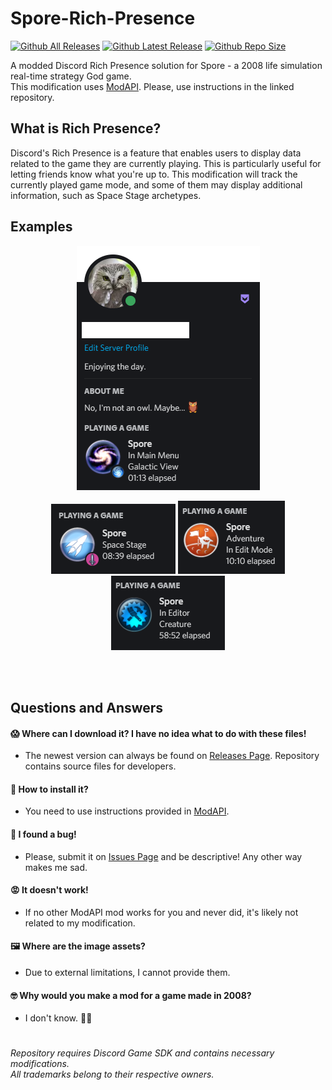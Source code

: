 # Spore-Rich-Presence
[![Github All Releases](https://img.shields.io/github/downloads/plencka/Spore-Rich-Presence/total.svg)]()
[![Github Latest Release](https://img.shields.io/github/v/release/plencka/Spore-Rich-Presence)]()
[![Github Repo Size](https://img.shields.io/github/repo-size/plencka/Spore-Rich-Presence)]()

A modded Discord Rich Presence solution for Spore - a 2008 life simulation real-time strategy God game. <br>
This modification uses [ModAPI](https://github.com/emd4600/Spore-ModAPI). Please, use instructions in the linked repository.

## What is Rich Presence?
Discord's Rich Presence is a feature that enables users to display data related to the game they are currently playing. 
This is particularly useful for letting friends know what you're up to.
This modification will track the currently played game mode, and some of them may display additional information, such as Space Stage archetypes.


## Examples
<p align="center">
  <img src="/.github/images/ExampleProfile.PNG?raw=true" />
</p>
<p align="center">
  <img src="/.github/images/StageExample.PNG?raw=true" /> <img src="/.github/images/AdventureExample.PNG?raw=true" /> <img src="/.github/images/EditorExample.PNG?raw=true" />
</p>

<br><br>
## Questions and Answers
#### :scream: Where can I download it? I have no idea what to do with these files!
* The newest version can always be found on [Releases Page](/../../releases/latest). Repository contains source files for developers.

#### :floppy_disk: How to install it?
* You need to use instructions provided in [ModAPI](https://github.com/emd4600/Spore-ModAPI).

#### :bug: I found a bug!
* Please, submit it on [Issues Page](/../../issues) and be descriptive! Any other way makes me sad.

#### :rage: It doesn't work!
* If no other ModAPI mod works for you and never did, it's likely not related to my modification.

#### :framed_picture: Where are the image assets?
* Due to external limitations, I cannot provide them.

#### :nerd_face: Why would you make a mod for a game made in 2008?
* I don't know. :man_shrugging:

#
*Repository requires Discord Game SDK and contains necessary modifications.* <br>
*All trademarks belong to their respective owners.*
